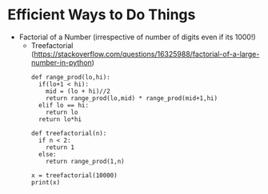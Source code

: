 # Efficient Ways to Do Things

* Factorial of a Number (irrespective of number of digits even if its 1000!)
    - Treefactorial (https://stackoverflow.com/questions/16325988/factorial-of-a-large-number-in-python)
      ```
      def range_prod(lo,hi):
        if(lo+1 < hi):
          mid = (lo + hi)//2
          return range_prod(lo,mid) * range_prod(mid+1,hi)
        elif lo == hi:
          return lo
        return lo*hi

      def treefactorial(n):
        if n < 2:
          return 1
        else:
          return range_prod(1,n)

      x = treefactorial(10000)
      print(x)
      ```
